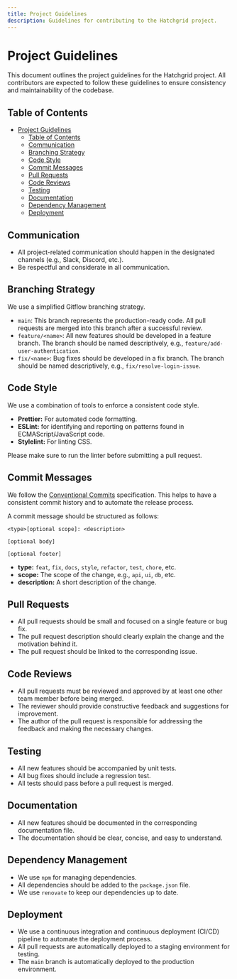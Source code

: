 ```yaml
---
title: Project Guidelines
description: Guidelines for contributing to the Hatchgrid project.
---
```

# Project Guidelines

This document outlines the project guidelines for the Hatchgrid project. All contributors are expected to follow these guidelines to ensure consistency and maintainability of the codebase.

## Table of Contents

- [Project Guidelines](#project-guidelines)
  - [Table of Contents](#table-of-contents)
  - [Communication](#communication)
  - [Branching Strategy](#branching-strategy)
  - [Code Style](#code-style)
  - [Commit Messages](#commit-messages)
  - [Pull Requests](#pull-requests)
  - [Code Reviews](#code-reviews)
  - [Testing](#testing)
  - [Documentation](#documentation)
  - [Dependency Management](#dependency-management)
  - [Deployment](#deployment)

## Communication

- All project-related communication should happen in the designated channels (e.g., Slack, Discord, etc.).
- Be respectful and considerate in all communication.

## Branching Strategy

We use a simplified Gitflow branching strategy.

- `main`: This branch represents the production-ready code. All pull requests are merged into this branch after a successful review.
- `feature/<name>`: All new features should be developed in a feature branch. The branch should be named descriptively, e.g., `feature/add-user-authentication`.
- `fix/<name>`: Bug fixes should be developed in a fix branch. The branch should be named descriptively, e.g., `fix/resolve-login-issue`.

## Code Style

We use a combination of tools to enforce a consistent code style.

- **Prettier:** For automated code formatting.
- **ESLint:** for identifying and reporting on patterns found in ECMAScript/JavaScript code.
- **Stylelint:** For linting CSS.

Please make sure to run the linter before submitting a pull request.

## Commit Messages

We follow the [Conventional Commits](https://www.conventionalcommits.org/) specification. This helps to have a consistent commit history and to automate the release process.

A commit message should be structured as follows:

```
<type>[optional scope]: <description>

[optional body]

[optional footer]
```

- **type:** `feat`, `fix`, `docs`, `style`, `refactor`, `test`, `chore`, etc.
- **scope:** The scope of the change, e.g., `api`, `ui`, `db`, etc.
- **description:** A short description of the change.

## Pull Requests

- All pull requests should be small and focused on a single feature or bug fix.
- The pull request description should clearly explain the change and the motivation behind it.
- The pull request should be linked to the corresponding issue.

## Code Reviews

- All pull requests must be reviewed and approved by at least one other team member before being merged.
- The reviewer should provide constructive feedback and suggestions for improvement.
- The author of the pull request is responsible for addressing the feedback and making the necessary changes.

## Testing

- All new features should be accompanied by unit tests.
- All bug fixes should include a regression test.
- All tests should pass before a pull request is merged.

## Documentation

- All new features should be documented in the corresponding documentation file.
- The documentation should be clear, concise, and easy to understand.

## Dependency Management

- We use `npm` for managing dependencies.
- All dependencies should be added to the `package.json` file.
- We use `renovate` to keep our dependencies up to date.

## Deployment

- We use a continuous integration and continuous deployment (CI/CD) pipeline to automate the deployment process.
- All pull requests are automatically deployed to a staging environment for testing.
- The `main` branch is automatically deployed to the production environment.
